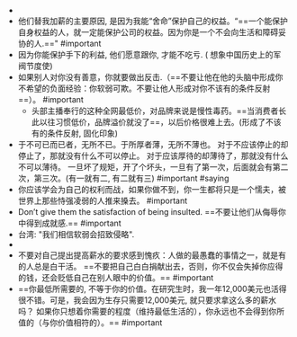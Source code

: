 -
- 他们替我加薪的主要原因, 是因为我能“舍命”保护自己的权益。“==一个能保护自身权益的人，就一定能保护公司的权益。因为你是一个不会向生活和障碍妥协的人.==" #important
- 因为你能保护手下的利益, 他们愿意跟你, 才能不吃亏. ( 想象中国历史上的军阀节度使)
- 如果别人对你没有善意，你就要做出反击.（==不要让他在他的头脑中形成你不希望的负面经验：你软弱可欺。不要让他人形成对你不该有的条件反射==）。 #important
	- 头部主播奉行的这种全网最低价，对品牌来说是慢性毒药。==当消费者长此以往习惯低价，品牌溢价就没了==，以后价格很难上去。(形成了不该有的条件反射, 固化印象)
- 于不可已而已者，无所不已。于所厚者薄，无所不薄也。
  对于不应该停止的却停止了，那就没有什么不可以停止。 对于应该厚待的却薄待了，那就没有什么不可以薄待。
  一旦坏了规矩，开了个坏头，一旦有了第一次，后面就会有第二次，第三次。(有一就有二, 有二就有三) #important  #saying
- 你应该学会为自己的权利而战，如果你做不到，你一生都将只是一个懦夫，被世界上那些恃强凌弱的人推来搡去。 #important
- Don’t give them the satisfaction of being insulted.
  ==不要让他们从侮辱你中得到成就感.== #important
- 台湾: "我们相信软弱会招致侵略".
-
- 不要对自己提出提高薪水的要求感到愧疚：人做的最愚蠢的事情之一，就是有的人总是白干活。 ==不要把自己白白捐献出去，否则，你不仅会失掉你应得的钱，还会贬低自己在别人眼中的价值。== #important
- ==你最低所需要的, 不等于你的价值。在研究生时，我一年12,000美元也活得很不错。可是，我会因为生存只需要12,000美元, 就只要求拿这么多的薪水吗？ 如果你只想着你需要的程度（维持最低生活的），你永远也不会得到你所值的（与你价值相符的）。== #important
